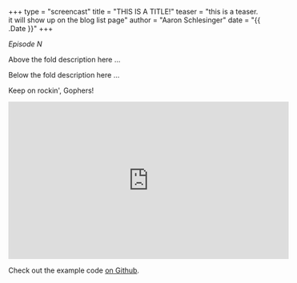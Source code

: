 +++
type = "screencast"
title = "THIS IS A TITLE!"
teaser = "this is a teaser. it will show up on the blog list page"
author = "Aaron Schlesinger"
date = "{{ .Date }}"
+++

_Episode N_

Above the fold description here ...

<!--more-->

Below the fold description here ...

Keep on rockin', Gophers!

<iframe width="560" height="315" src="https://www.youtube.com/embed/$YOUTUBE_ID" frameborder="0" allow="accelerometer; autoplay; encrypted-media; gyroscope; picture-in-picture" allowfullscreen></iframe>

Check out the example code [on Github](https://github.com/arschles/go-in-5-minutes/tree/master/episode$EPISODE_NUM).

